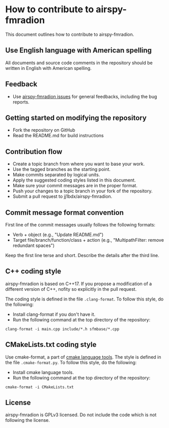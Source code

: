 # How to contribute to airspy-fmradion

This document outlines how to contribute to airspy-fmradion.

## Use English language with American spelling

All documents and source code comments in the repository should be written in English with American spelling.

## Feedback

* Use [airspy-fmradion issues](https://github.com/jj1bdx/airspy-fmradion/issues) for general feedbacks, including the bug reports.

## Getting started on modifying the repository

* Fork the repository on GitHub
* Read the README.md for build instructions

## Contribution flow

* Create a topic branch from where you want to base your work. 
* Use the tagged branches as the starting point.
* Make commits separated by logical units.
* Apply the suggested coding styles listed in this document.
* Make sure your commit messages are in the proper format.
* Push your changes to a topic branch in your fork of the repository.
* Submit a pull request to jj1bdx/airspy-fmradion.

## Commit message format convention

First line of the commit messages usually follows the following formats:

* Verb + object (e.g., "Update README.md")
* Target file/branch/function/class + action (e.g., "MultipathFilter: remove redundant spaces")

Keep the first line terse and short. Describe the details after the third line.

## C++ coding style

airspy-fmradion is based on C++17. If you propose a modification of a different version of C++, nofity so explicitly in the pull request.

The coding style is defined in the file `.clang-format`. To follow this style, do the following:

* Install clang-format if you don't have it.
* Run the following command at the top directory of the repository:

```
clang-format -i main.cpp include/*.h sfmbase/*.cpp
```

## CMakeLists.txt coding style

Use cmake-format, a part of [cmake language tools](https://cmake-format.readthedocs.io/en/latest/).
The style is defined in the file `.cmake-format.py`.
To follow this style, do the following:

* Install cmake language tools.
* Run the following command at the top directory of the repository:

```
cmake-format -i CMakeLists.txt
```

## License

airspy-fmradion is GPLv3 licensed. Do not include the code which is not following the license.
